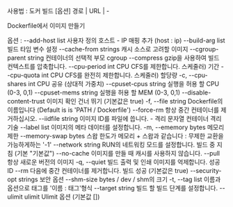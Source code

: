 사용법 : 도커 빌드 [옵션] 경로 | URL | -

Dockerfile에서 이미지 만들기

옵션 :
      --add-host list 사용자 정의 호스트 - IP 매핑 추가 (host : ip)
      --build-arg list 빌드 타임 변수 설정
      --cache-from strings 캐시 소스로 고려할 이미지
      --cgroup-parent string 컨테이너의 선택적 부모 cgroup
      --compress gzip을 사용하여 빌드 컨텍스트를 압축합니다.
      --cpu-period int CPU CFS를 제한합니다.
                                스케줄러) 기간
      --cpu-quota int CPU CFS를 완전히 제한합니다.
                                스케줄러) 할당량
  -c, --cpu-shares int CPU 공유 (상대적 가중치)
      --cpuset-cpus string 실행을 허용 할 CPU (0-3, 0,1)
      --cpuset-mems string 실행을 허용 할 MEM (0-3, 0,1)
      --disable-content-trust 이미지 확인 건너 뛰기 (기본값은 true)
  -f, --file string Dockerfile의 이름입니다 (Default is is
                                'PATH / Dockerfile')
      --force-rm 항상 중간 컨테이너를 제거하십시오.
      --iidfile string 이미지 ID를 파일에 씁니다.
      - 격리 문자열 컨테이너 격리 기술
      --label list 이미지의 메타 데이터를 설정합니다.
  -m, --ememory bytes 메모리 제한
      --memory-swap bytes 스왑 한도가 메모리 + 스왑과 같습니다 :
                                무제한 교환을 가능하게하는 '-1'
      --network string RUN의 네트워킹 모드를 설정합니다.
                                빌드 중 지침 (기본 "기본값")
      --no-cache 이미지를 만들 때 캐시를 사용하지 않습니다.
      --pull 항상 새로운 버전의
                                이미지
  -q, --quiet 빌드 출력 및 인쇄 이미지를 억제합니다.
                                성공 ID
      --rm 다음에 중간 컨테이너를 제거합니다.
                                빌드 성공 (기본값은 true)
      --security-opt strings 보안 옵션
      --shm-size bytes / dev / shm의 크기
  -t, --tag list 이름과 옵션으로 태그를
                                '이름 : 태그'형식
      --target string 빌드 할 빌드 단계를 설정합니다.
      --ulimit ulimit Ulimit 옵션 (기본값 [])